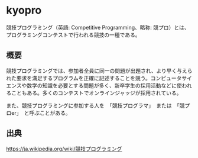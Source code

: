 # kyopro

競技プログラミング（英語: Competitive Programming、略称: 競プロ）とは、プログラミングコンテストで行われる競技の一種である。

## 概要
競技プログラミングでは、参加者全員に同一の問題が出題され、より早く与えられた要求を満足するプログラムを正確に記述することを競う。コンピュータサイエンスや数学の知識を必要とする問題が多く、新卒学生の採用活動などに使われることもある。多くのコンテストでオンラインジャッジが採用されている。  

また、競技プログラミングに参加する人を　「競技プログラマ」　または　「競プロer」　と呼ぶことがある。

## 出典
https://ja.wikipedia.org/wiki/競技プログラミング
